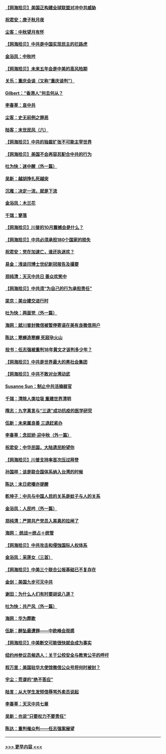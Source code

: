 #### [【网海拾贝】美国正构建全球联盟对冲中共威胁](../pages/nsc993/n12446580.md?t=10030802) 
#### [祝君安：庚子秋月夜](../pages/nsc993/n12445870.md?t=10030802) 
#### [尘客：中秋望月有怀](../pages/nsc993/n12444632.md?t=10030802) 
#### [【网海拾贝】中共是中国实现民主的拦路虎](../pages/nsc993/n12443573.md?t=10030802) 
#### [金浴凤：中秋吟](../pages/nsc993/n12441773.md?t=10030802) 
#### [【网海拾贝】未来五年会是中美的高风险期](../pages/nsc993/n12440760.md?t=10030802) 
#### [关乐：重庆会谈（又称“重庆谈判”）](../pages/nsc993/n12437525.md?t=10030802) 
#### [Gilbert：“香港人”何去何从？](../pages/nsc993/n12435894.md?t=10030802) 
#### [李春草：哀中共](../pages/nsc993/n12435874.md?t=10030802) 
#### [尘客：史无前例之罪恶](../pages/nsc993/n12435762.md?t=10030802) 
#### [陆客：末世民风（六）](../pages/nsc993/n12435354.md?t=10030802) 
#### [【网海拾贝】中共的独裁扩张不可能主宰世界](../pages/nsc993/n12435151.md?t=10030802) 
#### [【网海拾贝】美国不会再容忍配合中共的行为](../pages/nsc993/n12433808.md?t=10030802) 
#### [吐为快：迷中醒（外一篇）](../pages/nsc993/n12433585.md?t=10030802) 
#### [吴新：越胡挣扎死越突](../pages/nsc993/n12433562.md?t=10030802) 
#### [沉雁：决定一流，就是下流](../pages/nsc993/n12432128.md?t=10030802) 
#### [金浴凤：木兰花](../pages/nsc993/n12432124.md?t=10030802) 
#### [千瑞：寥落](../pages/nsc993/n12432071.md?t=10030802) 
#### [【网海拾贝】川普的10月震撼会是什么？](../pages/nsc993/n12431624.md?t=10030802) 
#### [【网海拾贝】中共必须承担180个国家的损失](../pages/nsc993/n12428893.md?t=10030802) 
#### [祝君安：党在加速亡，谁还执迷欢？](../pages/nsc993/n12428652.md?t=10030802) 
#### [易金：浅谈闫博士世纪新冠报告及撮要](../pages/nsc993/n12426822.md?t=10030802) 
#### [郑纯清：天灭中共日 善众欢笑中](../pages/nsc993/n12426784.md?t=10030802) 
#### [【网海拾贝】中共须“为自己的行为承担责任”](../pages/nsc993/n12426067.md?t=10030802) 
#### [梁京：美台建交进行时](../pages/nsc993/n12424066.md?t=10030802) 
#### [吐为快：两面党（外一篇）](../pages/nsc993/n12424043.md?t=10030802) 
#### [海网：就川普封微信被暂停寄语在美有良微信用户](../pages/nsc993/n12424021.md?t=10030802) 
#### [陈达：寒蝉造寒蝉 死寂孕火山](../pages/nsc993/n12423958.md?t=10030802) 
#### [投书：任志强被重判18年黄文才该判多少年？](../pages/nsc993/n12423672.md?t=10030802) 
#### [【网海拾贝】中共是世界最大的黑社会集团](../pages/nsc993/n12423543.md?t=10030802) 
#### [【网海拾贝】中共不敢对台湾动武](../pages/nsc993/n12421418.md?t=10030802) 
#### [Susanne Sun：制止中共活摘器官](../pages/nsc993/n12419654.md?t=10030802) 
#### [千瑞：清除人类垃圾 重建世界清明](../pages/nsc993/n12419414.md?t=10030802) 
#### [隋志：九字真言与“三退”成功抗疫的医学研究](../pages/nsc993/n12419248.md?t=10030802) 
#### [伍新：未来属良善 三退赶紧办](../pages/nsc993/n12418496.md?t=10030802) 
#### [李春草：念奴娇·迎中秋（外一篇）](../pages/nsc993/n12418465.md?t=10030802) 
#### [祝君安：中华民国，大陆遗民盼望你](../pages/nsc993/n12418089.md?t=10030802) 
#### [【网海拾贝】川普支持率首次压过拜登](../pages/nsc993/n12418050.md?t=10030802) 
#### [孙国祥：该是联合国体系纳入台湾的时候](../pages/nsc993/n12417369.md?t=10030802) 
#### [陈达：末日悲嚎亦提醒](../pages/nsc993/n12416736.md?t=10030802) 
#### [乾坤子：中共与中国人民的关系是蚊子与人的关系](../pages/nsc993/n12416632.md?t=10030802) 
#### [金浴凤：人民吟（外一篇）](../pages/nsc993/n12416567.md?t=10030802) 
#### [郑纯清：严禁共产党员入美真的拉闸了](../pages/nsc993/n12416550.md?t=10030802) 
#### [海网： 统战＝统占＋统管](../pages/nsc993/n12416404.md?t=10030802) 
#### [【网海拾贝】中共攻击和侵蚀国际人权体系](../pages/nsc993/n12416250.md?t=10030802) 
#### [金浴凤：采莲女（三首）](../pages/nsc993/n12415517.md?t=10030802) 
#### [【网海拾贝】中美三个联合公报基础已不复存在](../pages/nsc993/n12415054.md?t=10030802) 
#### [金剑：美国九步可灭中共](../pages/nsc993/n12413183.md?t=10030802) 
#### [谢田：为什么人们有时要胡说八道？](../pages/nsc993/n12411861.md?t=10030802) 
#### [吐为快：共产风（外一篇）](../pages/nsc993/n12411761.md?t=10030802) 
#### [海网：华为葬歌](../pages/nsc993/n12410381.md?t=10030802) 
#### [伍新：醉坠最遭罪——中欧峰会观感](../pages/nsc993/n12410364.md?t=10030802) 
#### [【网海拾贝】中美断交可能很快就会成为事实](../pages/nsc993/n12409495.md?t=10030802) 
#### [纽约州参议员候选人：关于公校安全与教育公平的呼吁](../pages/nsc993/n12409228.md?t=10030802) 
#### [程万里：美国驻华大使馆微信公众号将何时被封？](../pages/nsc993/n12407397.md?t=10030802) 
#### [宇尘：荒谬的“绝不答应”](../pages/nsc993/n12407360.md?t=10030802) 
#### [陆言：从大学生发短信辱骂外卖员说起](../pages/nsc993/n12407285.md?t=10030802) 
#### [李春草：天灭中共七章](../pages/nsc993/n12406988.md?t=10030802) 
#### [吴新：也说“只要权力不要责任”](../pages/nsc993/n12406966.md?t=10030802) 
#### [陈达：重判催众判——任志强案展望](../pages/nsc993/n12404540.md?t=10030802) 

----
#### [ >>> 更早内容 <<< ](../indexes/nsc993-earlier.md)
